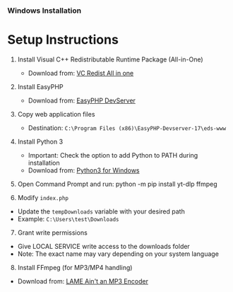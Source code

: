 ### Windows Installation

# Setup Instructions

1. Install Visual C++ Redistributable Runtime Package (All-in-One)
   - Download from: [VC Redist All in one](https://www.techpowerup.com/download/visual-c-redistributable-runtime-package-all-in-one/)

2. Install EasyPHP
   - Download from: [EasyPHP DevServer](https://www.easyphp.org/save-easyphp-devserver-latest.php)

3. Copy web application files
   - Destination: `C:\Program Files (x86)\EasyPHP-Devserver-17\eds-www`

4. Install Python 3
   - Important: Check the option to add Python to PATH during installation
   - Download from: [Python3 for Windows](https://www.python.org/downloads/windows/)

5. Open Command Prompt and run:
   python -m pip install yt-dlp ffmpeg

6. Modify `index.php`
- Update the `tempDownloads` variable with your desired path
- Example: `C:\Users\test\Downloads`

7. Grant write permissions
- Give LOCAL SERVICE write access to the downloads folder
- Note: The exact name may vary depending on your system language

8. Install FFmpeg (for MP3/MP4 handling)
- Download from: [LAME Ain't an MP3 Encoder](https://lame.buanzo.org/ffmpeg.php)
